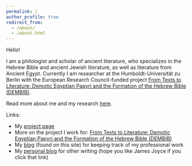 ```yaml
---
permalink: /
author_profile: true
redirect_from: 
  - /about/
  - /about.html
---
```


Hello!

I am a philologist and scholar of ancient literature, who specializes in the Hebrew Bible and ancient Jewish literature, as well as literature from Ancient Egypt. Currently I am researcher at the Humboldt-Universität zu Berlin with the European Research Council-funded project [From Texts to Literature: Demotic Egyptian Papyri and the Formation of the Hebrew Bible (DEMBIB)](https://www.theologie.hu-berlin.de/en/dembib/dembib).

Read more about me and my research [here](/aboutme).

Links:
* My [project page](https://www.theologie.hu-berlin.de/en/dembib/research-team/dr-joseph-cross)
* More on the project I work for: [From Texts to Literature: Demotic Egyptian Papyri and the Formation of the Hebrew Bible (DEMBIB)](https://www.theologie.hu-berlin.de/en/dembib/dembib)
* My [blog](/blog) (found on this site) for keeping track of my professional work
* My [personal blog](https://josephjcross.blogspot.com/) for other writing (hope you like James Joyce if you click that link)

